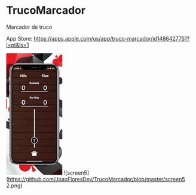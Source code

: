 # TrucoMarcador

Marcador de truco

App Store: https://apps.apple.com/us/app/truco-marcador/id1486427751?l=pt&ls=1

![screen1](https://github.com/JoaoFloresDev/TrucoMarcador/blob/master/screen1.png) ![screen5](https://github.com/JoaoFloresDev/TrucoMarcador/blob/master/screen5 2.png)
